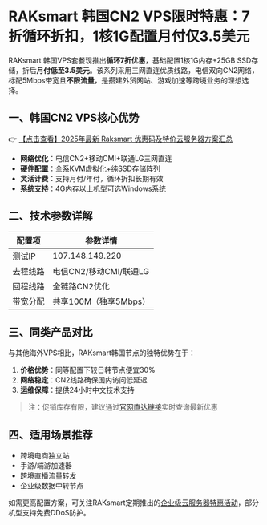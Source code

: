 # RAKsmart 韩国CN2 VPS限时特惠：7折循环折扣，1核1G配置月付仅3.5美元

RAKsmart 韩国VPS套餐现推出**循环7折优惠**，基础配置1核1G内存+25GB SSD存储，折后**月付低至3.5美元**。该系列采用三网直连优质线路，电信双向CN2网络，标配5Mbps带宽且**不限流量**，是搭建外贸网站、游戏加速等跨境业务的理想选择。

## 一、韩国CN2 VPS核心优势

👉 [【点击查看】2025年最新 Raksmart 优惠码及特价云服务器方案汇总](https://bit.ly/raksmart)

- **网络优化**：电信CN2+移动CMI+联通LG三网直连
- **硬件配置**：全系KVM虚拟化+纯SSD存储阵列
- **灵活计费**：支持月付/年付，循环折扣长期有效
- **系统支持**：4G内存以上机型可选Windows系统

## 二、技术参数详解

| 配置项       | 参数详情                  |
|--------------|-------------------------|
| 测试IP       | 107.148.149.220         |
| 去程线路     | 电信CN2/移动CMI/联通LG   |
| 回程线路     | 全链路CN2优化            |
| 带宽分配     | 共享100M（独享5Mbps）    |

## 三、同类产品对比

与其他海外VPS相比，RAKsmart韩国节点的独特优势在于：
1. **价格优势**：同等配置下较日韩节点便宜30%
2. **网络稳定**：CN2线路确保国内访问低延迟
3. **运维保障**：提供24小时中文技术支持

> 注：促销库存有限，建议通过[官网直达链接](https://bit.ly/raksmart)实时查询最新优惠

## 四、适用场景推荐

- 跨境电商独立站
- 手游/端游加速器
- 跨境直播流量转发
- 企业级数据中转节点

如需更高配置方案，可关注RAKsmart定期推出的[企业级云服务器特惠活动](https://bit.ly/raksmart)，部分机型支持免费DDoS防护。